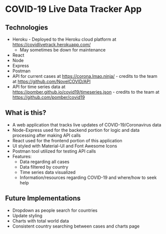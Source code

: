 # COVID-19 Live Data Tracker App

## Technologies
* Heroku - Deployed to the Heroku cloud platform at https://covidlivetrack.herokuapp.com/
  * May sometimes be down for maintenance
* React
* Node
* Express
* Postman
* API for current cases at https://corona.lmao.ninja/ - credits to the team at https://github.com/NovelCOVID/API
* API for time series data at https://pomber.github.io/covid19/timeseries.json - credits to the team at https://github.com/pomber/covid19

## What is this?
* A web application that tracks live updates of COVID-19/Coronavirus data
* Node-Express used for the backend portion for logic and data processing after making API calls
* React used for the frontend portion of this application
* UI styled with Material-UI and Font Awesome Icons
* Postman tool utilized for testing API calls
* Features:
  * Data regarding all cases
  * Data filtered by country
  * Time series data visualized
  * Information/resources regarding COVID-19 and where/how to seek help

## Future Implementations
* Dropdown as people search for countries
* Update styling
* Charts with total world data
* Consistent country searching between cases and charts page